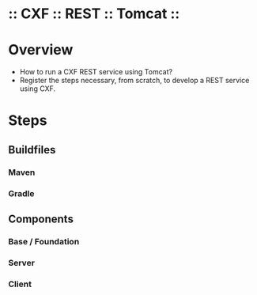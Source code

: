 ﻿:: CXF :: REST :: Tomcat ::
===========================

# Overview

- How to run a CXF REST service using Tomcat?
- Register the steps necessary, from scratch, to develop a REST service using CXF.

# Steps

## Buildfiles

### Maven

### Gradle

## Components

### Base / Foundation

### Server

### Client
